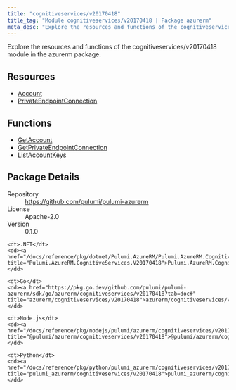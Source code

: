 ```yaml
---
title: "cognitiveservices/v20170418"
title_tag: "Module cognitiveservices/v20170418 | Package azurerm"
meta_desc: "Explore the resources and functions of the cognitiveservices/v20170418 module in the azurerm package."
---
```


<!-- WARNING: this file was generated by Pulumi Docs Generator. -->
<!-- Do not edit by hand unless you're certain you know what you are doing! -->

Explore the resources and functions of the cognitiveservices/v20170418 module in the azurerm package.

<h2 id="resources">Resources</h2>
<ul class="api">
    <li><a href="account" title="Account"><span class="symbol resource"></span>Account</a></li>
    <li><a href="privateendpointconnection" title="PrivateEndpointConnection"><span class="symbol resource"></span>PrivateEndpointConnection</a></li>
</ul>

<h2 id="functions">Functions</h2>
<ul class="api">
    <li><a href="getaccount" title="GetAccount"><span class="symbol function"></span>GetAccount</a></li>
    <li><a href="getprivateendpointconnection" title="GetPrivateEndpointConnection"><span class="symbol function"></span>GetPrivateEndpointConnection</a></li>
    <li><a href="listaccountkeys" title="ListAccountKeys"><span class="symbol function"></span>ListAccountKeys</a></li>
</ul>

<h2 id="package-details">Package Details</h2>
<dl class="package-details">
	<dt>Repository</dt>
	<dd><a href="https://github.com/pulumi/pulumi-azurerm">https://github.com/pulumi/pulumi-azurerm</a></dd>
	<dt>License</dt>
	<dd>Apache-2.0</dd>
	<dt>Version</dt>
	<dd>0.1.0</dd>
</dl>



<dl class="tabular">

    <dt>.NET</dt>
    <dd><a href="/docs/reference/pkg/dotnet/Pulumi.AzureRM/Pulumi.AzureRM.CognitiveServices.V20170418.html" title="Pulumi.AzureRM.CognitiveServices.V20170418">Pulumi.AzureRM.CognitiveServices.V20170418</a></dd>

    <dt>Go</dt>
    <dd><a href="https://pkg.go.dev/github.com/pulumi/pulumi-azurerm/sdk/go/azurerm/cognitiveservices/v20170418?tab=doc#" title="azurerm/cognitiveservices/v20170418">azurerm/cognitiveservices/v20170418</a></dd>

    <dt>Node.js</dt>
    <dd><a href="/docs/reference/pkg/nodejs/pulumi/azurerm/cognitiveservices/v20170418/#" title="@pulumi/azurerm/cognitiveservices/v20170418">@pulumi/azurerm/cognitiveservices/v20170418</a></dd>

    <dt>Python</dt>
    <dd><a href="/docs/reference/pkg/python/pulumi_azurerm/cognitiveservices/v20170418" title="pulumi_azurerm/cognitiveservices/v20170418">pulumi_azurerm/cognitiveservices/v20170418</a></dd>

</dl>

